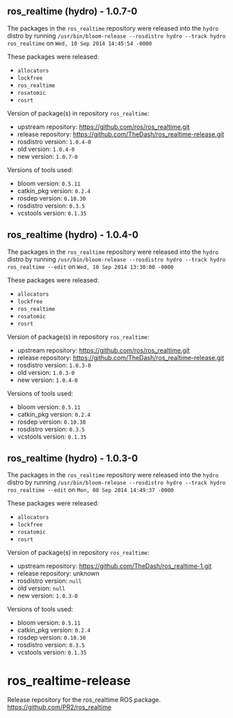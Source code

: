 ## ros_realtime (hydro) - 1.0.7-0

The packages in the `ros_realtime` repository were released into the `hydro` distro by running `/usr/bin/bloom-release --rosdistro hydro --track hydro ros_realtime` on `Wed, 10 Sep 2014 14:45:54 -0000`

These packages were released:
- `allocators`
- `lockfree`
- `ros_realtime`
- `rosatomic`
- `rosrt`

Version of package(s) in repository `ros_realtime`:
- upstream repository: https://github.com/ros/ros_realtime.git
- release repository: https://github.com/TheDash/ros_realtime-release.git
- rosdistro version: `1.0.4-0`
- old version: `1.0.4-0`
- new version: `1.0.7-0`

Versions of tools used:
- bloom version: `0.5.11`
- catkin_pkg version: `0.2.4`
- rosdep version: `0.10.30`
- rosdistro version: `0.3.5`
- vcstools version: `0.1.35`


## ros_realtime (hydro) - 1.0.4-0

The packages in the `ros_realtime` repository were released into the `hydro` distro by running `/usr/bin/bloom-release --rosdistro hydro --track hydro ros_realtime --edit` on `Wed, 10 Sep 2014 13:30:00 -0000`

These packages were released:
- `allocators`
- `lockfree`
- `ros_realtime`
- `rosatomic`
- `rosrt`

Version of package(s) in repository `ros_realtime`:
- upstream repository: https://github.com/ros/ros_realtime.git
- release repository: https://github.com/TheDash/ros_realtime-release.git
- rosdistro version: `1.0.3-0`
- old version: `1.0.3-0`
- new version: `1.0.4-0`

Versions of tools used:
- bloom version: `0.5.11`
- catkin_pkg version: `0.2.4`
- rosdep version: `0.10.30`
- rosdistro version: `0.3.5`
- vcstools version: `0.1.35`


## ros_realtime (hydro) - 1.0.3-0

The packages in the `ros_realtime` repository were released into the `hydro` distro by running `/usr/bin/bloom-release --rosdistro hydro --track hydro ros_realtime --edit` on `Mon, 08 Sep 2014 14:49:37 -0000`

These packages were released:
- `allocators`
- `lockfree`
- `rosatomic`
- `rosrt`

Version of package(s) in repository `ros_realtime`:
- upstream repository: https://github.com/TheDash/ros_realtime-1.git
- release repository: unknown
- rosdistro version: `null`
- old version: `null`
- new version: `1.0.3-0`

Versions of tools used:
- bloom version: `0.5.11`
- catkin_pkg version: `0.2.4`
- rosdep version: `0.10.30`
- rosdistro version: `0.3.5`
- vcstools version: `0.1.35`


ros_realtime-release
====================

Release repository for the ros_realtime ROS package. https://github.com/PR2/ros_realtime
